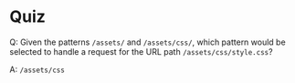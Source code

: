 # Quiz

Q: Given the patterns `/assets/` and `/assets/css/`, which pattern would be selected to handle a request for the URL path `/assets/css/style.css`?

A: `/assets/css`
